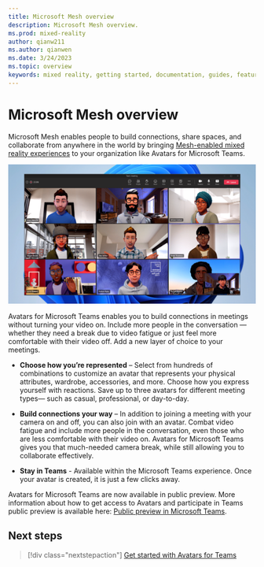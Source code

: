 ```yaml
---
title: Microsoft Mesh overview
description: Microsoft Mesh overview.
ms.prod: mixed-reality
author: qianw211
ms.author: qianwen
ms.date: 3/24/2023
ms.topic: overview
keywords: mixed reality, getting started, documentation, guides, features, holograms
---
```


# Microsoft Mesh overview

Microsoft Mesh enables people to build connections, share spaces, and collaborate from anywhere in the world by bringing [Mesh-enabled mixed reality experiences](get-started.md) to your organization like Avatars for Microsoft Teams.

![An image of people meeting in Microsoft Teams as avatars.](media/avatars-hero-image.png)

Avatars for Microsoft Teams enables you to build connections in meetings without turning your video on. Include more people in the conversation — whether they need a break due to video fatigue or just feel more comfortable with their video off. Add a new layer of choice to your meetings. 

* **Choose how you’re represented** – Select from hundreds of combinations to customize an avatar that represents your physical attributes, wardrobe, accessories, and more. Choose how you express yourself with reactions. Save up to three avatars for different meeting types— such as casual, professional, or day-to-day. 

* **Build connections your way** – In addition to joining a meeting with your camera on and off, you can also join with an avatar. Combat video fatigue and include more people in the conversation, even those who are less comfortable with their video on. Avatars for Microsoft Teams gives you that much-needed camera break, while still allowing you to collaborate effectively. 

* **Stay in Teams** - Available within the Microsoft Teams experience. Once your avatar is created, it is just a few clicks away.  

Avatars for Microsoft Teams are now available in public preview. More information about how to get access to Avatars and participate in Teams public preview is available here:  [Public preview in Microsoft Teams](/microsoftteams/public-preview-doc-updates).

## Next steps

   > [!div class="nextstepaction"]
   > [Get started with Avatars for Teams](get-started.md)
